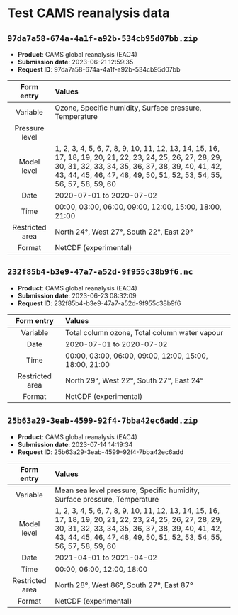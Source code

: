 # Test CAMS reanalysis data

## `97da7a58-674a-4a1f-a92b-534cb95d07bb.zip`

* **Product**: CAMS global reanalysis (EAC4)
* **Submission date**: 2023-06-21 12:59:35
* **Request ID**: 97da7a58-674a-4a1f-a92b-534cb95d07bb

| Form entry | Values |
| :--: | :-- |
| Variable | Ozone, Specific humidity, Surface pressure, Temperature |
| Pressure level | |
| Model level | 1, 2, 3, 4, 5, 6, 7, 8, 9, 10, 11, 12, 13, 14, 15, 16, 17, 18, 19, 20, 21, 22, 23, 24, 25, 26, 27, 28, 29, 30, 31, 32, 33, 34, 35, 36, 37, 38, 39, 40, 41, 42, 43, 44, 45, 46, 47, 48, 49, 50, 51, 52, 53, 54, 55, 56, 57, 58, 59, 60 |
| Date | 2020-07-01 to 2020-07-02 |
| Time | 00:00, 03:00, 06:00, 09:00, 12:00, 15:00, 18:00, 21:00 |
| Restricted area | North 24°, West 27°, South 22°, East 29° |
| Format | NetCDF (experimental) |


## `232f85b4-b3e9-47a7-a52d-9f955c38b9f6.nc`

* **Product**: CAMS global reanalysis (EAC4) 
* **Submission date**: 2023-06-23 08:32:09
* **Request ID**: 232f85b4-b3e9-47a7-a52d-9f955c38b9f6

| Form entry | Values |
| :--: | :-- |
| Variable | Total column ozone, Total column water vapour |
| Date | 2020-07-01 to 2020-07-02 |
| Time | 00:00, 03:00, 06:00, 09:00, 12:00, 15:00, 18:00, 21:00 |
| Restricted area | North 29°, West 22°, South 27°, East 24° |
| Format | NetCDF (experimental) |


## `25b63a29-3eab-4599-92f4-7bba42ec6add.zip`

* **Product**: CAMS global reanalysis (EAC4) 
* **Submission date**: 2023-07-14 14:19:34
* **Request ID**: 25b63a29-3eab-4599-92f4-7bba42ec6add

| Form entry | Values |
| :--: | :-- |
| Variable | Mean sea level pressure, Specific humidity, Surface pressure, Temperature |
| Model level | 1, 2, 3, 4, 5, 6, 7, 8, 9, 10, 11, 12, 13, 14, 15, 16, 17, 18, 19, 20, 21, 22, 23, 24, 25, 26, 27, 28, 29, 30, 31, 32, 33, 34, 35, 36, 37, 38, 39, 40, 41, 42, 43, 44, 45, 46, 47, 48, 49, 50, 51, 52, 53, 54, 55, 56, 57, 58, 59, 60 |
| Date | 2021-04-01 to 2021-04-02 |
| Time | 00:00, 06:00, 12:00, 18:00 |
| Restricted area | North 28°, West 86°, South 27°, East 87° |
| Format | NetCDF (experimental) |
